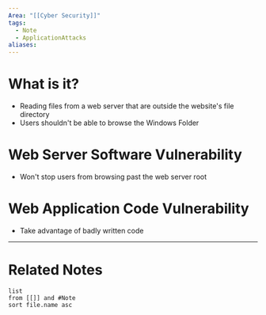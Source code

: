 ```yaml
---
Area: "[[Cyber Security]]"
tags:
  - Note
  - ApplicationAttacks
aliases:
---
```

# What is it?
- Reading files from a web server that are outside the website's file directory
- Users shouldn't be able to browse the Windows Folder

# Web Server Software Vulnerability
- Won't stop users from browsing past the web server root

# Web Application Code Vulnerability
- Take advantage of badly written code


---
# Related Notes
```dataview
list
from [[]] and #Note 
sort file.name asc
```

